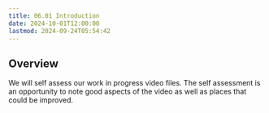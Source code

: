 ```yaml
---
title: 06.01 Introduction
date: 2024-10-01T12:00:00
lastmod: 2024-09-24T05:54:42
---
```


## Overview

We will self assess our work in progress video files. The self assessment is an opportunity to note good aspects of the video as well as places that could be improved.
